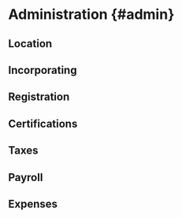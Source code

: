 # Administration {#admin}

## Location

## Incorporating

## Registration

## Certifications

## Taxes

## Payroll

## Expenses

